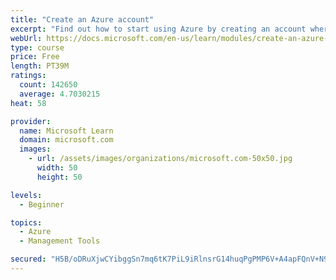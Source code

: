```yaml
---
title: "Create an Azure account"
excerpt: "Find out how to start using Azure by creating an account where you’ll see services and personal settings for identity, billing, and preferences."
webUrl: https://docs.microsoft.com/en-us/learn/modules/create-an-azure-account/
type: course
price: Free
length: PT39M
ratings:
  count: 142650
  average: 4.7030215
heat: 58

provider:
  name: Microsoft Learn
  domain: microsoft.com
  images:
    - url: /assets/images/organizations/microsoft.com-50x50.jpg
      width: 50
      height: 50

levels:
  - Beginner

topics:
  - Azure
  - Management Tools

secured: "H5B/oDRuXjwCYibggSn7mq6tK7PiL9iRlnsrG14huqPgPMP6V+A4apFQnV+N9mvPludU+hOyJjFB6mT0+iJIk5X8JHwq8QgvjZvsiSlXdZjziZCTX6mj+hFYOvZ9IcFe0gFFW4x+BoqioY7MmZ1nc2cBCqmsfbJHi4EM9GNWnm1vKyUvVzvmTuWpxhNC6WnPT4vHl473VItc/xYvaqMnOgpleYTBFCSPo3nx+8cdOgpdEvoG/OqEjtvFW3evwTbY7YJCB8o1HJKSmss9Q5GDR5D//LpKBnkwqc1I2OYur9FV6Y59nGd3KkADwG4RcbKwPLu8Te0RDkKo91HOcS8wODAHqoyu32TSSNYNl9H5g8DCyM/fk/tMP7ou0WloXSArNXQpivADK4270Im1omsNQ9iMVc8o+0AaO8fkkEt6wrfNWmzfBhsQkszCUkFJRWvi;qFgNi9JJEx3tiGZnf5Afyw=="
---
```


